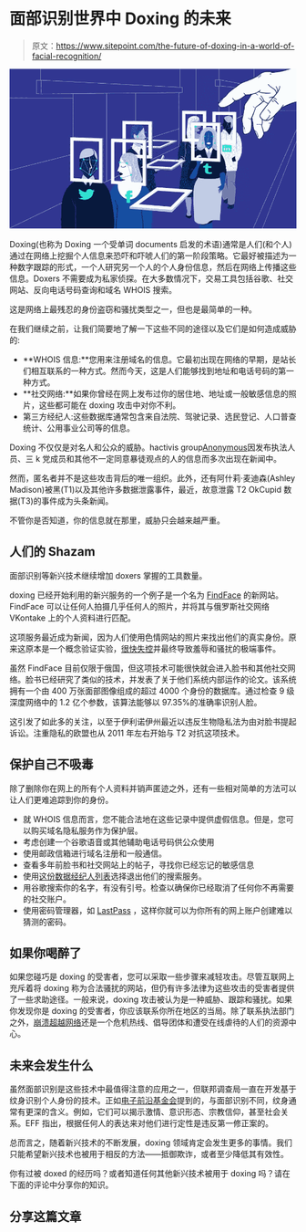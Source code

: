 # 面部识别世界中 Doxing 的未来

> 原文：<https://www.sitepoint.com/the-future-of-doxing-in-a-world-of-facial-recognition/>

![A cartoon of facial recognition on people walking down a street](img/c9dbe9d3073338dcd208577e181b1cc5.png)

Doxing(也称为 Doxing 一个受单词 documents 启发的术语)通常是人们(和个人)通过在网络上挖掘个人信息来恐吓和吓唬人们的第一阶段策略。它最好被描述为一种数字跟踪的形式，一个人研究另一个人的个人身份信息，然后在网络上传播这些信息。Doxers 不需要成为私家侦探。在大多数情况下，交易工具包括谷歌、社交网站、反向电话号码查询和域名 WHOIS 搜索。

这是网络上最残忍的身份盗窃和骚扰类型之一，但也是最简单的一种。

在我们继续之前，让我们简要地了解一下这些不同的途径以及它们是如何造成威胁的:

*   **WHOIS 信息:**您用来注册域名的信息。它最初出现在网络的早期，是站长们相互联系的一种方式。然而今天，这是人们能够找到地址和电话号码的第一种方式。
*   **社交网络:**如果你曾经在网上发布过你的居住地、地址或一般敏感信息的照片，这些都可能在 doxing 攻击中对你不利。
*   第三方经纪人:这些数据库通常包含来自法院、驾驶记录、选民登记、人口普查统计、公用事业公司等的信息。

Doxing 不仅仅是对名人和公众的威胁。hactivis group[Anonymous](https://en.wikipedia.org/wiki/Anonymous_(group))因发布执法人员、三 k 党成员和其他不一定同意暴徒观点的人的信息而多次出现在新闻中。

然而，匿名者并不是这些攻击背后的唯一组织。此外，还有阿什莉·麦迪森(Ashley Madison)被黑(T1)以及其他许多数据泄露事件，最近，故意泄露 T2 OkCupid 数据(T3)的事件成为头条新闻。

不管你是否知道，你的信息就在那里，威胁只会越来越严重。

## 人们的 Shazam

面部识别等新兴技术继续增加 doxers 掌握的工具数量。

doxing 已经开始利用的新兴服务的一个例子是一个名为 [FindFace](http://findface.ru/login) 的新网站。FindFace 可以让任何人拍摄几乎任何人的照片，并将其与俄罗斯社交网络 VKontake 上的个人资料进行匹配。

这项服务最近成为新闻，因为人们使用色情网站的照片来找出他们的真实身份。原来这原本是一个概念验证实验，[很快失控](http://gizmodo.com/creeps-are-using-neural-networks-to-dox-porn-actresses-1773130390)并最终导致羞辱和骚扰的极端事件。

虽然 FindFace 目前仅限于俄国，但这项技术可能很快就会进入脸书和其他社交网络。脸书已经研究了类似的技术，并发表了关于他们系统内部运作的论文。该系统拥有一个由 400 万张面部图像组成的超过 4000 个身份的数据库。通过检查 9 级深度网络中的 1.2 亿个参数，该算法能够以 97.35%的准确率识别人脸。

这引发了如此多的关注，以至于伊利诺伊州最近以违反生物隐私法为由对脸书提起诉讼。注重隐私的欧盟也从 2011 年左右开始与 T2 对抗这项技术。

## 保护自己不吸毒

除了删除你在网上的所有个人资料并销声匿迹之外，还有一些相对简单的方法可以让人们更难追踪到你的身份。

*   就 WHOIS 信息而言，您不能合法地在这些记录中提供虚假信息。但是，您可以购买域名隐私服务作为保护层。
*   考虑创建一个谷歌语音或其他辅助电话号码供公众使用
*   使用邮政信箱进行域名注册和一般通信。
*   查看多年前脸书和社交网站上的帖子，寻找你已经忘记的敏感信息
*   使用[这份数据经纪人列表](https://www.privacyrights.org/online-information-brokers-list)选择退出他们的搜索服务。
*   用谷歌搜索你的名字，有没有引号。检查以确保你已经取消了任何你不再需要的社交账户。
*   使用密码管理器，如 [LastPass](https://lastpass.com/) ，这样你就可以为你所有的网上账户创建难以猜测的密码。

## 如果你喝醉了

如果您碰巧是 doxing 的受害者，您可以采取一些步骤来减轻攻击。尽管互联网上充斥着将 doxing 称为合法骚扰的网站，但仍有许多法律为这些攻击的受害者提供了一些求助途径。一般来说，doxing 攻击被认为是一种威胁、跟踪和骚扰。如果你发现你是 doxing 的受害者，你应该联系你所在地区的当局。除了联系执法部门之外，[崩溃超越网络](http://www.crashoverridenetwork.com/)还是一个危机热线、倡导团体和遭受在线虐待的人们的资源中心。

## 未来会发生什么

虽然面部识别是这些技术中最值得注意的应用之一，但联邦调查局一直在开发基于纹身识别个人身份的技术。正如[电子前沿基金会](https://www.eff.org/deeplinks/2016/06/tattoo-recognition-research-threatens-free-speech-and-privacy)提到的，与面部识别不同，纹身通常有更深的含义。例如，它们可以揭示激情、意识形态、宗教信仰，甚至社会关系。EFF 指出，根据任何人的表达来对他们进行定性是违反第一修正案的。

总而言之，随着新兴技术的不断发展，doxing 领域肯定会发生更多的事情。我们只能希望新兴技术也被用于相反的方法——抵御欺诈，或者至少降低其有效性。

你有过被 doxed 的经历吗？或者知道任何其他新兴技术被用于 doxing 吗？请在下面的评论中分享你的知识。

## 分享这篇文章